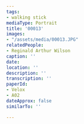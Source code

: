 ```yaml
---
tags:
- walking stick
mediaType: Portrait
title: '00013'
images:
- "/assets/media/00013.JPG"
relatedPeople:
- Reginald Arthur Wilson
caption: ''
date: 
location: ''
description: ''
transcription: ''
paperId:
- Velox
- A02
dateApprox: false
similarTo: ''

---
```

